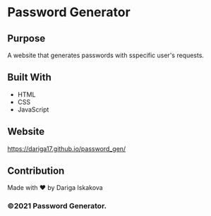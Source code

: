 # Password Generator

 ## Purpose
A website that generates passwords with sspecific user's requests. 

## Built With
* HTML
* CSS
* JavaScript

## Website
https://dariga17.github.io/password_gen/

## Contribution
Made with ❤️ by Dariga Iskakova

### ©️2021 Password Generator. 
